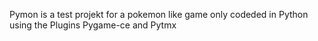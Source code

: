 Pymon is a test projekt for a pokemon like game only codeded in Python using the Plugins Pygame-ce and Pytmx 
